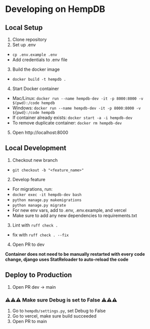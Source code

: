 # Developing on HempDB

## Local Setup

1. Clone repository
2. Set up .env
  * `cp .env.example .env`
  * Add credentials to .env file

3. Build the docker image
  * `docker build -t hempdb .`

4. Start Docker container
  * Mac/Linux: `docker run --name hempdb-dev -it -p 8000:8000 -v $(pwd):/code hempdb`    
  * Windows: `docker run --name hempdb-dev -it -p 8000:8000 -v ${pwd}:/code hempdb`
  * If container already exists: `docker start -a -i hempdb-dev`
  * To remove duplicate container: `docker rm hempdb-dev`

5. Open http://localhost:8000

## Local Development

1. Checkout new branch
  * `git checkout -b "<feature_name>"`

2. Develop feature
  * For migrations, run:
  * `docker exec -it hempdb-dev bash`
  * `python manage.py makemigrations`
  * `python manage.py migrate`
  * For new env vars, add to .env, .env.example, and vercel
  * Make sure to add any new dependencies to requirements.txt

3. Lint with `ruff check .`
  * fix with `ruff check . --fix`

4. Open PR to dev

**Container does not need to be manually restarted with every code change, django uses StatReloader to auto-reload the code**

## Deploy to Production

1. Open PR dev -> main

### ⚠️⚠️⚠️ Make sure Debug is set to False ⚠️⚠️⚠️

1. Go to `hempdb/settings.py`, set Debug to False
2. Go to vercel, make sure build succeeded
3. Open PR to main